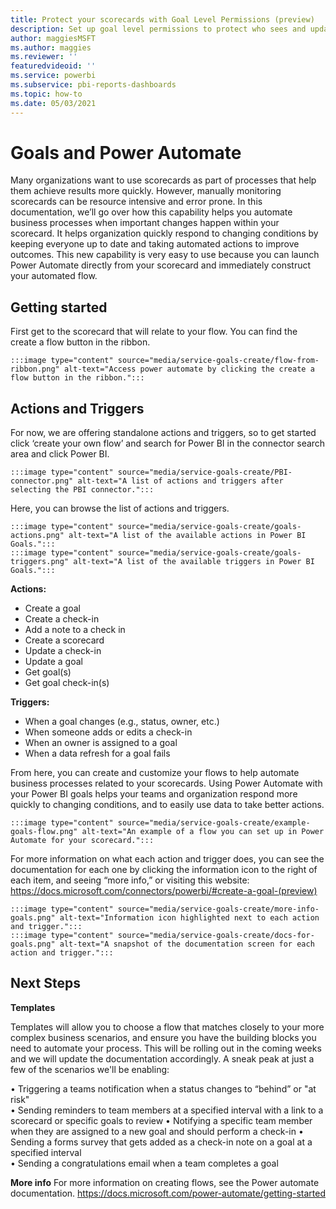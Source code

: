 ```yaml
---
title: Protect your scorecards with Goal Level Permissions (preview)
description: Set up goal level permissions to protect who sees and updates which goals.
author: maggiesMSFT
ms.author: maggies
ms.reviewer: ''
featuredvideoid: ''
ms.service: powerbi
ms.subservice: pbi-reports-dashboards
ms.topic: how-to
ms.date: 05/03/2021
---
```

# Goals and Power Automate

Many organizations want to use scorecards as part of processes that help them achieve results more quickly. However, manually monitoring scorecards can be resource intensive and error prone. In this documentation, we’ll go over how this capability helps you automate business processes when important changes happen within your scorecard. It helps organization quickly respond to changing conditions by keeping everyone up to date and taking automated actions to improve outcomes. This new capability is very easy to use because you can launch Power Automate directly from your scorecard and immediately construct your automated flow.   

## Getting started

First get to the scorecard that will relate to your flow.  You can find the create a flow button in the ribbon.

    :::image type="content" source="media/service-goals-create/flow-from-ribbon.png" alt-text="Access power automate by clicking the create a flow button in the ribbon.":::

## Actions and Triggers

For now, we are offering standalone actions and triggers, so to get started click ‘create your own flow’ and search for Power BI in the connector search area and click Power BI.

    :::image type="content" source="media/service-goals-create/PBI-connector.png" alt-text="A list of actions and triggers after selecting the PBI connector.":::
    
Here, you can browse the list of actions and triggers. 

    :::image type="content" source="media/service-goals-create/goals-actions.png" alt-text="A list of the available actions in Power BI Goals.":::
    :::image type="content" source="media/service-goals-create/goals-triggers.png" alt-text="A list of the available triggers in Power BI Goals.":::

<b>Actions: </b>
-	Create a goal   
-	Create a check-in  
-	Add a note to a check in 
-	Create a scorecard 
-	Update a check-in 
-	Update a goal  
-	Get goal(s) 
-	Get goal check-in(s) 

<b>Triggers: </b>
-	When a goal changes (e.g., status, owner, etc.) 
-	When someone adds or edits a check-in 
-	When an owner is assigned to a goal  
-	When a data refresh for a goal fails 



From here, you can create and customize your flows to help automate business processes related to your scorecards. Using Power Automate with your Power BI goals helps your teams and organization respond more quickly to changing conditions, and to easily use data to take better actions. 

    :::image type="content" source="media/service-goals-create/example-goals-flow.png" alt-text="An example of a flow you can set up in Power Automate for your scorecard.":::
    
For more information on what each action and trigger does, you can see the documentation for each one by clicking the information icon to the right of each item, and seeing “more info,” or visiting this website: https://docs.microsoft.com/connectors/powerbi/#create-a-goal-(preview)

    :::image type="content" source="media/service-goals-create/more-info-goals.png" alt-text="Information icon highlighted next to each action and trigger.":::
    :::image type="content" source="media/service-goals-create/docs-for-goals.png" alt-text="A snapshot of the documentation screen for each action and trigger.":::

## Next Steps

<b>Templates</b>

Templates will allow you to choose a flow that matches closely to your more complex business scenarios, and ensure you have the building blocks you need to automate your process. This will be rolling out in the coming weeks and we will update the documentation accordingly. A sneak peak at just a few of the scenarios we'll be enabling:  
  
•	Triggering a teams notification when a status changes to “behind” or "at risk"  
•	Sending reminders to team members at a specified interval with a link to a scorecard or specific goals to review 
•	Notifying a specific team member when they are assigned to a new goal and should perform a check-in 
•	Sending a forms survey that gets added as a check-in note on a goal at a specified interval  
•	Sending a congratulations email when a team completes a goal  

<b>More info</b>
For more information on creating flows, see the Power automate documentation. https://docs.microsoft.com/power-automate/getting-started
